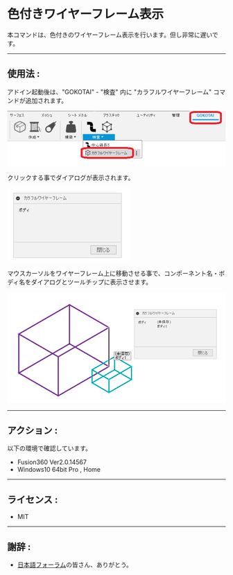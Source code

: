 # **色付きワイヤーフレーム表示**

本コマンドは、色付きのワイヤーフレーム表示を行います。但し非常に遅いです。

---

## **使用法** :

アドイン起動後は、"GOKOTAI" - "検査" 内に "カラフルワイヤーフレーム" コマンドが追加されます。

![Alt text](./resources_readme/menu.png)

クリックする事でダイアログが表示されます。

![Alt text](./resources_readme/dialog.png)

マウスカーソルをワイヤーフレーム上に移動させる事で、コンポーネント名・ボディ名をダイアログとツールチップに表示させます。

  ![Alt text](./resources_readme/body.png)

---

## **アクション** :

以下の環境で確認しています。

- Fusion360 Ver2.0.14567
- Windows10 64bit Pro , Home

---

## **ライセンス** :

- MIT

---

## 謝辞 :

- [日本語フォーラム](https://forums.autodesk.com/t5/fusion-360-ri-ben-yu/bd-p/707)の皆さん、ありがとう。
